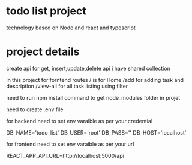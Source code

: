 # todo list project

technology based on Node and react and typescript 

# project details 

create api for get, insert,update,delete api i have shared collection

in this project for forntend routes 
/ is for Home 
/add for adding task and description 
/view-all for all task listing using filter 

need to run npm install command to get node_modules folder in projet

need to create .env file 

for backend need to set env varaible as per your credential

DB_NAME='todo_list' 
DB_USER='root'
DB_PASS=''
DB_HOST='localhost'


for frontend need to set env varaible as per your url

REACT_APP_API_URL=http://localhost:5000/api
